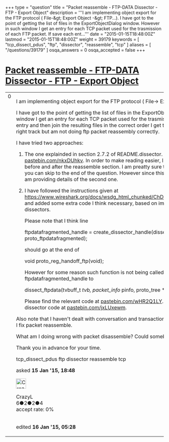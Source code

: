 +++
type = "question"
title = "Packet reassemble - FTP-DATA Dissector - FTP - Export Object"
description = '''I am implementing object export for the FTP protocol ( File-&amp;gt; Export Object -&amp;gt; FTP...). I have got to the point of getting the list of files in the ExportObjectDialog window. However in such window I get an entry for each TCP packet used for the trasmission of each FTP packet. If save each ent...'''
date = "2015-01-15T18:48:00Z"
lastmod = "2015-01-15T18:48:00Z"
weight = 39179
keywords = [ "tcp_dissect_pdus", "ftp", "dissector", "reassemble", "tcp" ]
aliases = [ "/questions/39179" ]
osqa_answers = 0
osqa_accepted = false
+++

<div class="headNormal">

# [Packet reassemble - FTP-DATA Dissector - FTP - Export Object](/questions/39179/packet-reassemble-ftp-data-dissector-ftp-export-object)

</div>

<div id="main-body">

<div id="askform">

<table id="question-table" style="width:100%;"><colgroup><col style="width: 50%" /><col style="width: 50%" /></colgroup><tbody><tr class="odd"><td style="width: 30px; vertical-align: top"><div class="vote-buttons"><span id="post-39179-upvote" class="ajax-command post-vote up" rel="nofollow" title="I like this post (click again to cancel)"> </span><div id="post-39179-score" class="post-score" title="current number of votes">0</div><span id="post-39179-downvote" class="ajax-command post-vote down" rel="nofollow" title="I dont like this post (click again to cancel)"> </span> <span id="favorite-mark" class="ajax-command favorite-mark" rel="nofollow" title="mark/unmark this question as favorite (click again to cancel)"> </span><div id="favorite-count" class="favorite-count"></div></div></td><td><div id="item-right"><div class="question-body"><p>I am implementing object export for the FTP protocol ( File-&gt; Export Object -&gt; FTP...).</p><p>I have got to the point of getting the list of files in the ExportObjectDialog window. However in such window I get an entry for each TCP packet used for the trasmission of each FTP packet. If save each entry and then join the resulting files in the correct order I get the file I am sopposed to. So I am on the right track but am not doing ftp packet reassembly correctly.</p><p>I have tried two approaches:</p><ol><li><p>The one explainded in section 2.7.2 of README.dissector. You can find the code at <a href="http://pastebin.com/nkxDUhkv">pastebin.com/nkxDUhkv</a>. In order to make reading easier, I have added left several blank lines before and after the reassemble section. I am preatty sure this is the way to go, if this is the case you can skip to the end of the question. However since this approach has not been successful, I am providing details of the second one.</p></li><li><p>I have followed the instructions given at <a href="https://www.wireshark.org/docs/wsdg_html_chunked/ChDissectReassemble.html#TcpDissectPdus">https://www.wireshark.org/docs/wsdg_html_chunked/ChDissectReassemble.html#TcpDissectPdus</a> and added some extra code I think necessary, based on implementations I have seen of other dissectors.</p><p>Please note that I think line<br />
</p><p>ftpdatafragmented_handle = create_dissector_handle(dissect_ftpdatafragmented, proto_ftpdatafragmented);</p><p>should go at the end of</p><p>void proto_reg_handoff_ftp(void);</p><p>However for some reason such function is not being called. Therefore I have moved the<br />
ftpdatafragmented_handle to</p><p>dissect_ftpdata(tvbuff_t <em>tvb, packet_info</em> pinfo, proto_tree *tree).</p><p>Please find the relevant code at <a href="http://pastebin.com/wHR2Q1LY">pastebin.com/wHR2Q1LY</a>. I have upload the whole mofidied FTP dissector code at <a href="http://pastebin.com/jxLUxewm">pastebin.com/jxLUxewm</a>.</p></li></ol><p>Also note that I haven't dealt with conversation and transaction data yet. I will deal with that as soon as I fix packet reassemble.</p><p>What am I doing wrong with packet disassemble? Could somebody please help me?</p><p>Thank you in advance for your time.</p></div><div id="question-tags" class="tags-container tags"><span class="post-tag tag-link-tcp_dissect_pdus" rel="tag" title="see questions tagged &#39;tcp_dissect_pdus&#39;">tcp_dissect_pdus</span> <span class="post-tag tag-link-ftp" rel="tag" title="see questions tagged &#39;ftp&#39;">ftp</span> <span class="post-tag tag-link-dissector" rel="tag" title="see questions tagged &#39;dissector&#39;">dissector</span> <span class="post-tag tag-link-reassemble" rel="tag" title="see questions tagged &#39;reassemble&#39;">reassemble</span> <span class="post-tag tag-link-tcp" rel="tag" title="see questions tagged &#39;tcp&#39;">tcp</span></div><div id="question-controls" class="post-controls"></div><div class="post-update-info-container"><div class="post-update-info post-update-info-user"><p>asked <strong>15 Jan '15, 18:48</strong></p><img src="https://secure.gravatar.com/avatar/5df333830379ff009c6e2243920a5885?s=32&amp;d=identicon&amp;r=g" class="gravatar" width="32" height="32" alt="CrazyL&#39;s gravatar image" /><p><span>CrazyL</span><br />
<span class="score" title="6 reputation points">6</span><span title="2 badges"><span class="badge1">●</span><span class="badgecount">2</span></span><span title="2 badges"><span class="silver">●</span><span class="badgecount">2</span></span><span title="4 badges"><span class="bronze">●</span><span class="badgecount">4</span></span><br />
<span class="accept_rate" title="Rate of the user&#39;s accepted answers">accept rate:</span> <span title="CrazyL has no accepted answers">0%</span> </br></br></p></div><div class="post-update-info post-update-info-edited"><p><span> edited <strong>16 Jan '15, 05:28</strong> </span></p></div></div><div id="comments-container-39179" class="comments-container"></div><div id="comment-tools-39179" class="comment-tools"></div><div class="clear"></div><div id="comment-39179-form-container" class="comment-form-container"></div><div class="clear"></div></div></td></tr></tbody></table>

</div>

</div>

